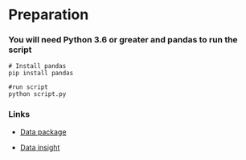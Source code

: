# Preparation

### You will need Python 3.6 or greater and pandas to run the script

```
# Install pandas
pip install pandas

#run script
python script.py
```

### Links

- [Data package](https://mawusikpodo.github.io/EU-road-safety/datapackage.json)

- [Data insight](https://datastudio.google.com/reporting/796ed22b-986d-467f-a87b-29ba354292bb)
